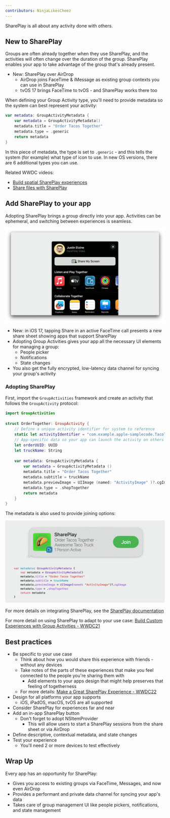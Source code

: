 ```yaml
---
contributors: NinjaLikesCheez
---
```


SharePlay is all about any activity done with others.

## New to SharePlay

Groups are often already together when they use SharePlay, and the activities will often change over the duration of the group. SharePlay enables your app to take advantage of the group that's already present.

* New: SharePlay over AirDrop
  * AirDrop joins FaceTime & iMessage as existing group contexts you can use in SharePlay
  * tvOS 17 brings FaceTime to tvOS - and SharePlay works there too

When defining your Group Activity type, you'll need to provide metadata so the system can best represent your activity:

```swift
var metadata: GroupActivityMetadata {
	var metadata = GroupActivityMetadata()
	metadata.title = "Order Tacos Together"
	metadata.type = .generic
	return metadata
}
```

In this piece of metadata, the type is set to `.generic` - and this tells the system (for example) what type of icon to use. In new OS versions, there are 6 additional types you can use.

Related WWDC videos:

* [Build spatial SharePlay experiences](https://developer.apple.com/videos/play/wwdc2023/10087)
* [Share files with SharePlay](https://developer.apple.com/videos/play/wwdc2023/10241)

## Add SharePlay to your app

Adopting SharePlay brings a group directly into your app. Activities can be ephemeral, and switching between experiences is seamless.

![New Group Activity Share Sheet in iOS 17][GroupActivityShareSheet]

* New: in iOS 17, tapping Share in an active FaceTime call presents a new share sheet showing apps that support SharePlay
* Adopting Group Activities gives your app all the necessary UI elements for managing a group:
  * People picker
  * Notifications
  * State changes
* You also get the fully encrypted, low-latency data channel for syncing your group's activity

### Adopting SharePlay

First, import the `GroupActivities` framework and create an activity that follows the `GroupActivity` protocol:

```swift
import GroupActivities

struct OrderTogether: GroupActivity {
	// Define a unique activity identifier for system to reference
	static let activityIdentifier = "com.example.apple-samplecode.TacoTruck.OrderTogether"
	// App-specific data so your app can launch the activity on others' devices
	let orderUUID: UUID
	let truckName: String

	var metadata: GroupActivityMetadata {
		var metadata = GroupActivityMetadata ()
		metadata.title = "Order Tacos Together"
		metadata.subtitle = truckName
		metadata.previewImage = UIImage (named: "ActivityImage" )?.cgImage
		metadata.type = .shopTogether
		return metadata
	}
}
```

The metadata is also used to provide joining options:

![Group Activity join notification, along with the source code for the Group Activity][GroupActivityJoin]

For more details on integrating SharePlay, see the [SharePlay documentation](https://developer.apple.com/documentation/GroupActivities/)

For more detail on using SharePlay to adapt to your use case: [Build Custom Experiences with Group Activities - WWDC21](https://developer.apple.com/wwdc21/10187)

## Best practices

* Be specific to your use case
  * Think about how you would share this experience with friends - without any devices
  * Take notes of the parts of these experiences that make you feel connected to the people you're sharing them with
    * Add elements to your apps design that might help preserves that feeling of togetherness
  * For more details: [Make a Great SharePlay Experience - WWDC22](https://developer.apple.com/wwdc22/10139)
* Design for all platforms your app supports
  * iOS, iPadOS, macOS, tvOS are all supported
* Consider SharePlay for experiences far and near
* Add an in-app SharePlay button
  * Don't forget to adopt NSItemProvider
    * This will allow users to start a SharePlay sessions from the share sheet or via AirDrop
* Define descriptive, contextual metadata, and state changes
* Test your experience
  * You'll need 2 or more devices to test effectively

## Wrap Up

Every app has an opportunity for SharePlay:

* Gives you access to existing groups via FaceTime, Messages, and now even AirDrop
* Provides a performant and private data channel for syncing your app's data
* Takes care of group management UI like people pickers, notifications, and state management

[GroupActivityShareSheet]: ../../../images/notes/wwdc23/10239/GroupActivityShareSheet.png
[GroupActivityJoin]: ../../../images/notes/wwdc23/10239/GroupActivityJoin.png
